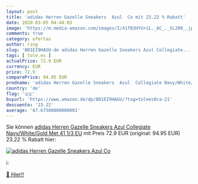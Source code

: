 ```yaml
---
layout: post
title: 'adidas Herren Gazelle Sneakers  Azul  Co mit 23.22 % Rabatt'
date: 2020-03-05 04:44:03
image: 'https://m.media-amazon.com/images/I/41fB3HYU+iL._AC_._SL200_.jpg'
comments: true
category: ofertas
author: ring
slug: 'B01EI9HAGU-de adidas Herren Gazelle Sneakers Azul Collegiate...'
tags: [ tole.es ]
actualPrice: 72.9 EUR
currency: EUR
price: 72.9
comparePrice: 94.95 EUR
prodname: 'adidas Herren Gazelle Sneakers  Azul  Collegiate Navy/White/Gold Met   41 1/3 EU'
country: 'de'
flag: '🇩🇪'
buyurl: 'https://www.amazon.de/dp/B01EI9HAGU/?tag=tolees0ca-21'
descuento: '23.22'
average: '67.67500000000001'
---
```


Sie können [adidas Herren Gazelle Sneakers  Azul  Collegiate Navy/White/Gold Met   41 1/3 EU](https://www.amazon.de/dp/B01EI9HAGU/?tag=tolees0ca-21) mit Preis 72.9 EUR (original: 94.95 EUR) 23.22 % Rabatt hier:

[![adidas Herren Gazelle Sneakers  Azul  Co](https://m.media-amazon.com/images/I/41fB3HYU+iL._AC_._SL200_.jpg)](https://www.amazon.de/dp/B01EI9HAGU/?tag=tolees0ca-21)

ℹ️:


[🛒 Hier!!](https://www.amazon.de/dp/B01EI9HAGU/?tag=tolees0ca-21)
